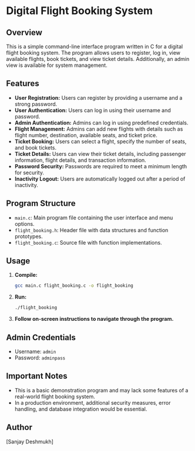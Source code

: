 # Digital Flight Booking System

## Overview

This is a simple command-line interface program written in C for a digital flight booking system. The program allows users to register, log in, view available flights, book tickets, and view ticket details. Additionally, an admin view is available for system management.

## Features

- **User Registration:** Users can register by providing a username and a strong password.
- **User Authentication:** Users can log in using their username and password.
- **Admin Authentication:** Admins can log in using predefined credentials.
- **Flight Management:** Admins can add new flights with details such as flight number, destination, available seats, and ticket price.
- **Ticket Booking:** Users can select a flight, specify the number of seats, and book tickets.
- **Ticket Details:** Users can view their ticket details, including passenger information, flight details, and transaction information.
- **Password Security:** Passwords are required to meet a minimum length for security.
- **Inactivity Logout:** Users are automatically logged out after a period of inactivity.

## Program Structure

- `main.c`: Main program file containing the user interface and menu options.
- `flight_booking.h`: Header file with data structures and function prototypes.
- `flight_booking.c`: Source file with function implementations.
  
## Usage

1. **Compile:**
    ```bash
    gcc main.c flight_booking.c -o flight_booking
    ```

2. **Run:**
    ```bash
    ./flight_booking
    ```

3. **Follow on-screen instructions to navigate through the program.**

## Admin Credentials

- Username: `admin`
- Password: `adminpass`

## Important Notes

- This is a basic demonstration program and may lack some features of a real-world flight booking system.
- In a production environment, additional security measures, error handling, and database integration would be essential.

## Author

[Sanjay Deshmukh]

